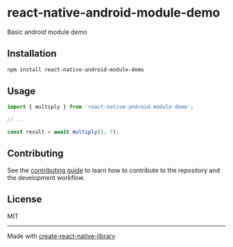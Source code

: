 # react-native-android-module-demo

Basic android module demo

## Installation

```sh
npm install react-native-android-module-demo
```

## Usage

```js
import { multiply } from 'react-native-android-module-demo';

// ...

const result = await multiply(3, 7);
```

## Contributing

See the [contributing guide](CONTRIBUTING.md) to learn how to contribute to the repository and the development workflow.

## License

MIT

---

Made with [create-react-native-library](https://github.com/callstack/react-native-builder-bob)
